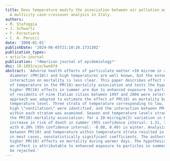```yaml
---
title: Does temperature modify the association between air pollution and mortality?
  A multicity case-crossover analysis in Italy.
authors:
- M. Stafoggia
- J. Schwartz
- F. Forastiere
- C. A. Perucci
date: '2008-01-01'
publishDate: '2024-06-05T21:10:26.173130Z'
publication_types:
- article-journal
publication: '*American journal of epidemiology*'
doi: 10.1093/aje/kwn074
abstract: 'Adverse health effects of particulate matter <10 microm in aerodynamic
  diameter (PM(10)) and high temperatures are well known, but the extent of their
  interaction on mortality is less clear. This paper describes effect modification
  of temperature in the PM(10)-mortality association and tests the hypothesis that
  higher PM(10) effects in summer are due to enhanced exposure to particles. All deaths
  of residents of nine Italian cities between 1997 and 2004 were selected. The case-crossover
  approach was adopted to estimate the effect of PM(10) on mortality by season and
  temperature level. Three strata of temperature corresponding to low, medium, and
  high \"ventilation\" were identified, and the interaction between PM(10) and temperature
  within each stratum was examined. Season and temperature levels strongly modified
  the PM(10)-mortality association: for a 10-microg/m(3) variation in PM(10), a 2.54%
  increase in risk of death in summer (95% confidence interval: 1.31, 3.78) compared
  with 0.20% (95% confidence interval: -0.08, 0.49) in winter. Analysis of the interaction
  between PM(10) and temperature within temperature strata resulted in positive but,
  in most cases, nonstatistically significant coefficients. The authors found much
  higher PM(10) effects on mortality during warmer days. The hypothesis that such
  an effect is attributable to enhanced exposure to particles in summer could not
  be rejected.'
---
```

